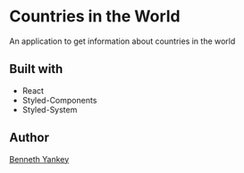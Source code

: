 # Countries in the World

An application to get information about countries in the world

## Built with

- React
- Styled-Components
- Styled-System

## Author

[Benneth Yankey](https://github.com/iambenbright)
